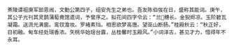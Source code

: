 <!-- { "loadSidebar": true } -->
    茶陵谭祖庚军部恩闿，文勤公第四子，组安先生之弟也。吾友陈伯弢在日，盛称其能词。庚午，其公子光刊其灵鹊蒲萄竟馆遗词，予曾序之。拟花间四字令云：“兰穗长。金猊烬凉。玉阶碧瓦凝霜。送流光满窗。鸾钗澹妆。罗褚素珰。相思欲梦高唐。望巫山断肠。”桂殿秋云：“秋正好，日初融。甸车经处瑞香浓。矢桃华始瑶台露，丛桂馨时玉殿风。”小词泽古，甚见才力，惜得年不永耳。
    

